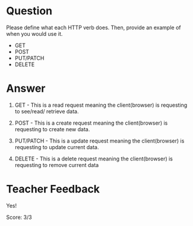 # Question
Please define what each HTTP verb does. Then, provide an example of when you would use it.

- GET
- POST
- PUT/PATCH
- DELETE

# Answer
1. GET - This is a read request meaning the client(browser) is requesting to see/read/ retrieve data. 

2. POST - This is a create request meaning the client(browser) is requesting to create new data. 

3. PUT/PATCH - This is a update request meaning the client(browser) is requesting to update current data.


4. DELETE - This is a delete request meaning the client(browser) is requesting to remove current data 


# Teacher Feedback

Yes!

Score: 3/3